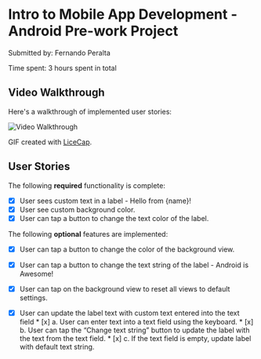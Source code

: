 # Intro to Mobile App Development - Android Pre-work Project

Submitted by: Fernando Peralta

Time spent: 3 hours spent in total

## Video Walkthrough

Here's a walkthrough of implemented user stories:

<img src='https://i.imgur.com/tJyLJPM.gif' title='Video Walkthrough' width='' alt='Video Walkthrough' />

GIF created with [LiceCap](http://www.cockos.com/licecap/).

## User Stories

The following **required** functionality is complete:

* [x] User sees custom text in a label - Hello from {name}!
* [x] User see custom background color.
* [x] User can tap a button to change the text color of the label.

The following **optional** features are implemented:

* [x] User can tap a button to change the color of the background view.
* [x] User can tap a button to change the text string of the label - Android is Awesome!
* [x] User can tap on the background view to reset all views to default settings.
* [x] User can update the label text with custom text entered into the text field
       * [x] a. User can enter text into a text field using the keyboard.
       * [x] b. User can tap the “Change text string” button to update the label with the text from the text field.
       * [x] c. If the text field is empty, update label with default text string.
       
